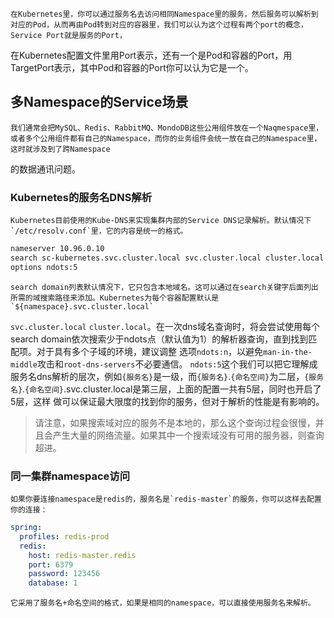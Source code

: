     在Kubernetes里，你可以通过服务名去访问相同Namespace里的服务，然后服务可以解析到对应的Pod，从而再由Pod转到对应的容器里，我们可以认为这个过程有两个port的概念，Service Port就是服务的Port，
在Kubernetes配置文件里用Port表示，还有一个是Pod和容器的Port，用TargetPort表示，其中Pod和容器的Port你可以认为它是一个。
## 多Namespace的Service场景
    我们通常会把MySQL、Redis、RabbitMQ、MondoDB这些公用组件放在一个Naqmespace里，或者多个公用组件都有自己的Namespace，而你的业务组件会统一放在自己的Namespace里，这时就涉及到了跨Namespace
的数据通讯问题。
### Kubernetes的服务名DNS解析
    Kubernetes目前使用的Kube-DNS来实现集群内部的Service DNS记录解析。默认情况下`/etc/resolv.conf`里，它的内容是统一的格式。
```bash
nameserver 10.96.0.10
search sc-kubernetes.svc.cluster.local svc.cluster.local cluster.local
options ndots:5
```

    search domain列表默认情况下，它只包含本地域名。这可以通过在search关键字后面列出所需的域搜索路径来添加。Kubernetes为每个容器配置默认是`${namespace}.svc.cluster.local`
`svc.cluster.local` `cluster.local`。在一次dns域名查询时，将会尝试使用每个search domain依次搜索少于ndots点（默认值为1）的解析器查询，直到找到匹配项。对于具有多个子域的环境，建议调整
选项`ndots:n`，以避免`man-in-the-middle`攻击和`root-dns-servers`不必要通信。
    `ndots:5`这个我们可以把它理解成服务名dns解析的层次，例如`{服务名}`是一级，而`{服务名}`.`{命名空间}`为二层，`{服务名}`.`{命名空间}`.svc.cluster.local是第三层，上面的配置一共有5层，同时也开启了5层，这样
做可以保证最大限度的找到你的服务，但对于解析的性能是有影响的。
> 请注意，如果搜索域对应的服务不是本地的，那么这个查询过程会很慢，并且会产生大量的网络流量。如果其中一个搜索域没有可用的服务器，则查询超进。

### 同一集群namespace访问
    如果你要连接namespace是redis的，服务名是`redis-master`的服务，你可以这样去配置你的连接：
```yaml
spring:
  profiles: redis-prod
  redis:
    host: redis-master.redis
    port: 6379
    password: 123456
    database: 1
```
    它采用了服务名+命名空间的格式，如果是相同的namespace，可以直接使用服务名来解析。